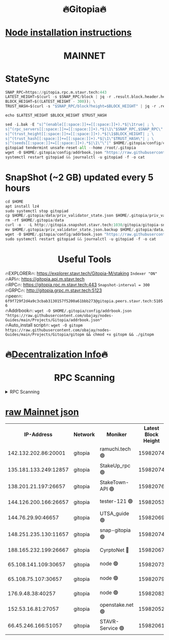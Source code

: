 <h1 align="center"> 🔥Gitopia🔥</h1>

[Node installation instructions](https://github.com/obajay/nodes-Guides/tree/main/Projects/Gitopia)
=

<h1 align="center"> MAINNET</h1>

# StateSync
```python
SNAP_RPC=https://gitopia.rpc.m.stavr.tech:443
LATEST_HEIGHT=$(curl -s $SNAP_RPC/block | jq -r .result.block.header.height); \
BLOCK_HEIGHT=$((LATEST_HEIGHT - 300)); \
TRUST_HASH=$(curl -s "$SNAP_RPC/block?height=$BLOCK_HEIGHT" | jq -r .result.block_id.hash)

echo $LATEST_HEIGHT $BLOCK_HEIGHT $TRUST_HASH

sed -i.bak -E "s|^(enable[[:space:]]+=[[:space:]]+).*$|\1true| ; \
s|^(rpc_servers[[:space:]]+=[[:space:]]+).*$|\1\"$SNAP_RPC,$SNAP_RPC\"| ; \
s|^(trust_height[[:space:]]+=[[:space:]]+).*$|\1$BLOCK_HEIGHT| ; \
s|^(trust_hash[[:space:]]+=[[:space:]]+).*$|\1\"$TRUST_HASH\"| ; \
s|^(seeds[[:space:]]+=[[:space:]]+).*$|\1\"\"|" $HOME/.gitopia/config/config.toml
gitopiad tendermint unsafe-reset-all --home /root/.gitopia
wget -O $HOME/.gitopia/config/addrbook.json "https://raw.githubusercontent.com/obajay/nodes-Guides/main/Projects/Gitopia/addrbook.json"
systemctl restart gitopiad && journalctl -u gitopiad -f -o cat
```
# SnapShot (~2 GB) updated every 5 hours
```python
cd $HOME
apt install lz4
sudo systemctl stop gitopiad
cp $HOME/.gitopia/data/priv_validator_state.json $HOME/.gitopia/priv_validator_state.json.backup
rm -rf $HOME/.gitopia/data
curl -o - -L http://gitopia.snapshot.stavr.tech:1030/gitopia/gitopia-snap.tar.lz4 | lz4 -c -d - | tar -x -C $HOME/.gitopia --strip-components 2
mv $HOME/.gitopia/priv_validator_state.json.backup $HOME/.gitopia/data/priv_validator_state.json
wget -O $HOME/.gitopia/config/addrbook.json "https://raw.githubusercontent.com/obajay/nodes-Guides/main/Projects/Gitopia/addrbook.json"
sudo systemctl restart gitopiad && journalctl -u gitopiad -f -o cat
```
 <h1 align="center"> Useful Tools</h1>

🔥EXPLORER🔥:      https://explorer.stavr.tech/Gitopia-M/staking  `Indexer "ON"` \
🔥API🔥: 			 		 https://gitopia.api.m.stavr.tech \
🔥RPC🔥:           https://gitopia.rpc.m.stavr.tech:443              `Snapshot-interval = 300` \
🔥GRPC🔥:          http://gitopia.grpc.m.stavr.tech:5123 \
🔥peer🔥:					 `6f9f729f2d4a9c3cbab3130157f5200a61bbb273@gitopia.peers.stavr.tech:51056` \
🔥Addrbook🔥:    ```wget -O $HOME/.gitopia/config/addrbook.json "https://raw.githubusercontent.com/obajay/nodes-Guides/main/Projects/Gitopia/addrbook.json"``` \
🔥Auto_install script🔥: ```wget -O gitopm https://raw.githubusercontent.com/obajay/nodes-Guides/main/Projects/Gitopia/gitopm && chmod +x gitopm && ./gitopm```

🔥[Decentralization Info](https://github.com/obajay/StateSync-snapshots/tree/main/Projects/Gitopia/Decentralization)🔥
=

<h1 align="center"> RPC Scanning</h1>

<details>
<summary>RPC Scanning</summary>

<h2 align="center"> We scan nodes in real time every 4 hours. And we provide the final result of RPC endpoints.
We cannot influence the operation of these nodes in any way. </h2>


```python
If Voting Power is higher than 0 --> then the Node is a validator of the network and may be subject to attack and be a potential threat to the chain.
```
```python
We marked such validators with a red symbol
```

</details>

[raw Mainnet json](https://rpc-check.gitopm.stavr.tech/gitopm/rpc-gitopm-result.json)
=

<table><tr><th>IP-Address</th><th>Network</th><th>Moniker</th><th>Latest Block Height</th><th>Earliest Block Height</th><th>Catching Up</th><th>Tx Index</th><th>Voting Power</th><th>Scan Time</th></tr><tr><td>142.132.202.86:20001</td><td>gitopia</td><td>ramuchi.tech 🟢</td><td>15982074</td><td>6548337</td><td>False</td><td>on</td><td>0</td><td>2024-03-27T02:37:49.215866808UTC</td></tr><tr><td>135.181.133.249:12857</td><td>gitopia</td><td>StakeUp_rpc 🟢</td><td>15982074</td><td>8010001</td><td>False</td><td>on</td><td>0</td><td>2024-03-27T02:37:49.529939457UTC</td></tr><tr><td>138.201.21.197:26657</td><td>gitopia</td><td>StakeTown-API 🟢</td><td>15982076</td><td>12733501</td><td>False</td><td>on</td><td>0</td><td>2024-03-27T02:37:53.914087974UTC</td></tr><tr><td>144.126.200.166:26657</td><td>gitopia</td><td>tester-121 🟢</td><td>15982053</td><td>12832814</td><td>False</td><td>off</td><td>0</td><td>2024-03-27T02:37:08.649170577UTC</td></tr><tr><td>144.76.29.90:46657</td><td>gitopia</td><td>UTSA_guide 🟢</td><td>15982069</td><td>13035301</td><td>False</td><td>on</td><td>0</td><td>2024-03-27T02:37:38.201056726UTC</td></tr><tr><td>148.251.235.130:11657</td><td>gitopia</td><td>snap-gitopia 🟢</td><td>15982074</td><td>14941501</td><td>False</td><td>on</td><td>0</td><td>2024-03-27T02:37:46.976381862UTC</td></tr><tr><td>188.165.232.199:26667</td><td>gitopia</td><td>CyrptoNet 🔴</td><td>15982067</td><td>15044042</td><td>False</td><td>off</td><td>18667</td><td>2024-03-27T02:37:33.919501124UTC</td></tr><tr><td>65.108.141.109:30657</td><td>gitopia</td><td>node 🟢</td><td>15982073</td><td>15095965</td><td>False</td><td>on</td><td>0</td><td>2024-03-27T02:37:44.689756189UTC</td></tr><tr><td>65.108.75.107:30657</td><td>gitopia</td><td>node 🟢</td><td>15982079</td><td>15146660</td><td>False</td><td>on</td><td>0</td><td>2024-03-27T02:37:58.331205351UTC</td></tr><tr><td>176.9.48.38:40257</td><td>gitopia</td><td>node 🟢</td><td>15982083</td><td>15437001</td><td>False</td><td>on</td><td>0</td><td>2024-03-27T02:38:04.683438475UTC</td></tr><tr><td>152.53.16.81:27057</td><td>gitopia</td><td>openstake.net 🟢</td><td>15982052</td><td>15970501</td><td>False</td><td>off</td><td>0</td><td>2024-03-27T02:37:06.323310419UTC</td></tr><tr><td>66.45.246.166:51057</td><td>gitopia</td><td>STAVR-Service 🟢</td><td>15982061</td><td>15973501</td><td>False</td><td>on</td><td>0</td><td>2024-03-27T02:37:29.593442265UTC</td></tr></table>
